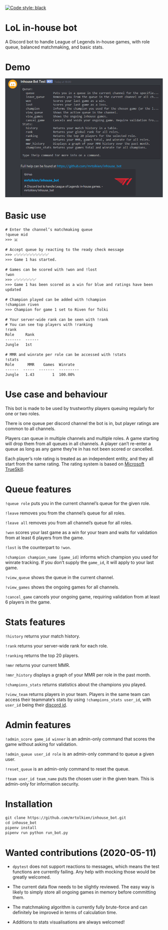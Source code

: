 [![Code style: black](https://img.shields.io/badge/code%20style-black-000000.svg)](https://github.com/psf/black)

# LoL in-house bot
A Discord bot to handle League of Legends in-house games, with role queue, balanced matchmaking, and basic stats.

# Demo
![Demo](inhouse_bot_demo.gif)

# Basic use
```
# Enter the channel’s matchmaking queue
!queue mid
>>> 🇲

# Accept queue by reacting to the ready check message
>>> ✅✅✅✅✅✅✅✅✅✅✅
>>> Game 1 has started.

# Games can be scored with !won and !lost
!won
>>> ✅✅✅✅✅✅✅
>>> Game 1 has been scored as a win for blue and ratings have been updated

# Champion played can be added with !champion
!champion riven
>>> Champion for game 1 set to Riven for Tolki

# Your server-wide rank can be seen with !rank
# You can see top players with !ranking
!rank
Role     Rank
-------  ------
Jungle   1st

# MMR and winrate per role can be accessed with !stats
!stats
Role      MMR    Games  Winrate
------  -----  -------  ---------
Jungle   1.43        1  100.00%
```

# Use case and behaviour

This bot is made to be used by trustworthy players queuing regularly for one or two roles.

There is one queue per discord channel the bot is in, but player ratings are common to all channels.

Players can queue in multiple channels and multiple roles. A game starting will drop them from 
all queues in all channels. A player can’t re-enter a queue as long as any game they’re in has not been scored or 
cancelled.

Each player’s role rating is treated as an independent entity, and they all start from the same rating.
The rating system is based on [Microsoft TrueSkill](https://en.wikipedia.org/wiki/TrueSkill).

# Queue features
`!queue role` puts you in the current channel’s queue for the given role.

`!leave` removes you from the channel’s queue for all roles.

`!leave all` removes you from all channel’s queue for all roles.

`!won` scores your last game as a win for your team and waits for validation from at least 6 players from the game.

`!lost` is the counterpart to `!won`.

`!champion champion_name [game_id]` informs which champion you used for winrate tracking.
If you don’t supply the `game_id`, it will apply to your last game.

`!view_queue` shows the queue in the current channel.

`!view_games` shows the ongoing games for all channels.

`!cancel_game` cancels your ongoing game, requiring validation from at least 6 players in the game.
 
# Stats features
`!history` returns your match history.

`!rank` returns your server-wide rank for each role.

`!ranking` returns the top 20 players.

`!mmr` returns your current MMR.

`!mmr_history` displays a graph of your MMR per role in the past month.

`!champions_stats` returns statistics about the champions you played.

`!view_team` returns players in your team. Players in the same team can access their teammate’s stats by using
`!champions_stats user_id`, with `user_id` being their 
[discord id](https://support.discord.com/hc/en-us/articles/206346498-Where-can-I-find-my-User-Server-Message-ID-).

# Admin features
`!admin_score game_id winner` is an admin-only command that scores the game without asking for validation.

`!admin_queue user_id role` is an admin-only command to queue a given user.

`!reset_queue` is an admin-only command to reset the queue.

`!team user_id team_name` puts the chosen user in the given team. This is admin-only for information security.

# Installation
```shell script
git clone https://github.com/mrtolkien/inhouse_bot.git
cd inhouse_bot
pipenv install
pipenv run python run_bot.py
```

# Wanted contributions (2020-05-11)
- `dpytest` does not support reactions to messages, which means the test functions are currently failing.
Any help with mocking those would be greatly welcomed.

- The current data flow needs to be slightly reviewed. The easy way is likely to simply store all ongoing games in memory
before committing them.

- The matchmaking algorithm is currently fully brute-force and can definitely be improved in terms of calculation time.

- Additions to stats visualisations are always welcomed!
